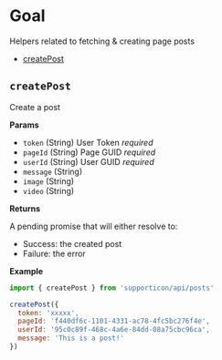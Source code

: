 # Goal

Helpers related to fetching & creating page posts

- [createPost](#createPost)

## `createPost`

Create a post

**Params**

- `token` (String) User Token _required_
- `pageId` (String) Page GUID _required_
- `userId` (String) User GUID _required_
- `message` (String)
- `image` (String)
- `video` (String)

**Returns**

A pending promise that will either resolve to:

- Success: the created post
- Failure: the error

**Example**

```javascript
import { createPost } from 'supporticon/api/posts'

createPost({
  token: 'xxxxx',
  pageId: 'f440df6c-1101-4331-ac78-4fc5bc276f4e',
  userId: '95c0c89f-468c-4a6e-84dd-08a75cbc96ca',
  message: 'This is a post!'
})
```
